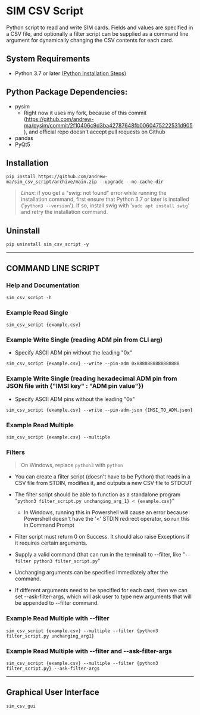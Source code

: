 # SIM CSV Script
Python script to read and write SIM cards.
Fields and values are specified in a CSV file, and optionally a filter script can be supplied as a command line argument for dynamically changing the CSV contents for each card.

## System Requirements
* Python 3.7 or later ([Python Installation Steps](python_installation_steps.md))

## Python Package Dependencies:
* pysim
    * Right now it uses my fork, because of this commit (https://github.com/andrew-ma/pysim/commit/2f10406c9d3ba42787648fb0060475222531d905), and official repo doesn't accept pull requests on Github
* pandas
* PyQt5

## Installation
```
pip install https://github.com/andrew-ma/sim_csv_script/archive/main.zip --upgrade --no-cache-dir
```
> _Linux_: if you get a "swig: not found" error while running the installation command, first ensure that Python 3.7 or later is installed ('`python3 --version`').  If so, install swig with '`sudo apt install swig`' and retry the installation command.


## Uninstall
```
pip uninstall sim_csv_script -y
```

---

## __COMMAND LINE SCRIPT__


### Help and Documentation
```
sim_csv_script -h
```

### Example Read Single
```
sim_csv_script {example.csv}
```

### Example Write Single (reading ADM pin from CLI arg)
* Specify ASCII ADM pin without the leading "0x"
```
sim_csv_script {example.csv} --write --pin-adm 0x8888888888888888
```

### Example Write Single (reading hexadecimal ADM pin from JSON file with {"IMSI key" : "ADM pin value"})
* Specify ASCII ADM pins without the leading "0x"
```
sim_csv_script {example.csv} --write --pin-adm-json {IMSI_TO_ADM.json}
```

### Example Read Multiple
```
sim_csv_script {example.csv} --multiple
```


### **Filters**
>  On Windows, replace `python3` with `python`
* You can create a filter script (doesn't have to be Python) that reads in a CSV file from STDIN, modifies it, and outputs a new CSV file to STDOUT

* The filter script should be able to function as a standalone program "`python3 filter_script.py unchanging_arg_1} < {example.csv}`"
   * In Windows, running this in Powershell will cause an error because Powershell doesn't have the '<' STDIN redirect operator, so run this in Command Prompt

* Filter script must return 0 on Success.  It should also raise Exceptions if it requires certain arguments.

* Supply a valid command (that can run in the terminal) to --filter, like "`--filter python3 filter_script.py`"
* Unchanging arguments can be specified immediately after the command.
* If different arguments need to be specified for each card, then we can set --ask-filter-args, which will ask user to type new arguments that will be appended to --filter command. 


### Example Read Multiple with --filter
```
sim_csv_script {example.csv} --multiple --filter {python3 filter_script.py unchanging_arg1}
```

### Example Read Multiple with --filter and --ask-filter-args
```
sim_csv_script {example.csv} --multiple --filter {python3 filter_script.py} --ask-filter-args
```

---
## __Graphical User Interface__

```
sim_csv_gui
```
